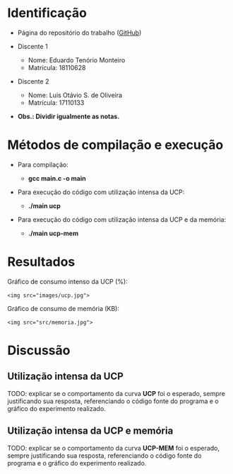 # Identificação

* Página do repositório do trabalho (<a href="https://github.com/etm1996/teaching/tree/master/2018.1-IAC/AB2.1-TP">GitHub</a>)

* Discente 1
	* Nome: Eduardo Tenório Monteiro
	* Matrícula: 18110628
* Discente 2
	* Nome: Luis Otávio S. de Oliveira
	* Matrícula: 17110133
* **Obs.: Dividir igualmente as notas.**

# Métodos de compilação e execução
 * Para compilação:
    * **gcc main.c -o main**

 * Para execução do código com utilização intensa da UCP:
    * **./main ucp**
 * Para execução do código com utilização intensa da UCP e da memória:
    * **./main ucp-mem**

# Resultados

Gráfico de consumo intenso da UCP (%):

	<img src="images/ucp.jpg">

Gráfico de consumo de memória (KB):

 	<img src="src/memoria.jpg"> 


# Discussão

## Utilização intensa da UCP

TODO: explicar se o comportamento da curva **UCP** foi o esperado, sempre justificando sua resposta, referenciando o código fonte do programa e o gráfico do experimento realizado.

## Utilização intensa da UCP e memória

TODO: explicar se o comportamento da curva **UCP-MEM** foi o esperado, sempre justificando sua resposta, referenciando o código fonte do programa e o gráfico do experimento realizado.
